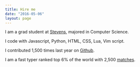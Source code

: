 ```yaml
---
title: Hire me
date: "2016-05-06"
layout: page
---
```


I am a grad student at [Stevens](https://www.stevens.edu/), majored in Computer Science.
        
I code with Javascript, Python, HTML, CSS, Lua, Vim script. 

I contributed 1,500 times last year on [Github](https://github.com/wangsongiam).

I am a fast typer ranked top 6% of the world with 2,500 [matches](https://www.keyhero.com/profile/user67157/).
